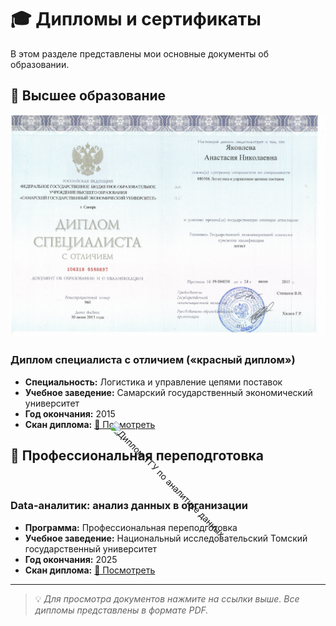 # 🎓 Дипломы и сертификаты

В этом разделе представлены мои основные документы об образовании.

## 📜 Высшее образование

![Диплом СГЭУ](https://raw.githubusercontent.com/Anastasiya-analyst/diploma-keeper/refs/heads/main/images/%D1%81%D0%BA%D0%B0%D0%BD%20%D0%A1%D0%93%D0%AD%D0%A3%20%D0%BB%D0%BE%D0%B3%D0%B8%D1%81%D1%82.jpg)
### Диплом специалиста с отличием («красный диплом»)
- **Специальность:** Логистика и управление цепями поставок
- **Учебное заведение:** Самарский государственный экономический университет
- **Год окончания:** 2015
- **Скан диплома:** [📎 Посмотреть](ссылка_на_файл_диплома_логиста.pdf)

## 🔄 Профессиональная переподготовка

<div align="center">
  <img src="https://github.com/Anastasiya-analyst/diploma-keeper/blob/main/images/%D1%81%D0%BA%D0%B0%D0%BD%20%D0%A2%D0%93%D0%A3%20%D0%B0%D0%BD%D0%B0%D0%BB%D0%B8%D0%BA.jpg?raw=true" 
       alt="Диплом ТГУ по аналитике данных" 
       width="400" 
       style="transform: rotate(45deg);">
</div>

### Data-аналитик: анализ данных в организации
- **Программа:** Профессиональная переподготовка
- **Учебное заведение:** Национальный исследовательский Томский государственный университет
- **Год окончания:** 2025
- **Скан диплома:** [📎 Посмотреть](ссылка_на_файл_диплома_аналитика.pdf)

---

> 💡 *Для просмотра документов нажмите на ссылки выше. Все дипломы представлены в формате PDF.*
